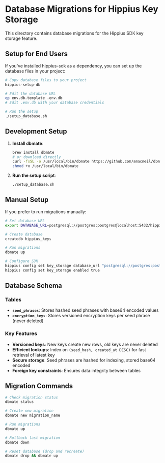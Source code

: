 # Database Migrations for Hippius Key Storage

This directory contains database migrations for the Hippius SDK key storage feature.

## Setup for End Users

If you've installed hippius-sdk as a dependency, you can set up the database files in your project:

```bash
# Copy database files to your project
hippius-setup-db

# Edit the database URL
cp env.db.template .env.db
# Edit .env.db with your database credentials

# Run the setup
./setup_database.sh
```

## Development Setup

1. **Install dbmate**:
   ```bash
   brew install dbmate
   # or download directly
   curl -fsSL -o /usr/local/bin/dbmate https://github.com/amacneil/dbmate/releases/latest/download/dbmate-macos-amd64
   chmod +x /usr/local/bin/dbmate
   ```

2. **Run the setup script**:
   ```bash
   ./setup_database.sh
   ```

## Manual Setup

If you prefer to run migrations manually:

```bash
# Set database URL
export DATABASE_URL=postgresql://postgres:postgres@localhost:5432/hippius_keys?sslmode=disable

# Create database
createdb hippius_keys

# Run migrations
dbmate up

# Configure SDK
hippius config set key_storage database_url "postgresql://postgres:postgres@localhost:5432/hippius_keys?sslmode=disable"
hippius config set key_storage enabled true
```

## Database Schema

### Tables

- **`seed_phrases`**: Stores hashed seed phrases with base64 encoded values
- **`encryption_keys`**: Stores versioned encryption keys per seed phrase (never deleted)

### Key Features

- **Versioned keys**: New keys create new rows, old keys are never deleted
- **Efficient lookups**: Index on `(seed_hash, created_at DESC)` for fast retrieval of latest key
- **Secure storage**: Seed phrases are hashed for indexing, stored base64 encoded
- **Foreign key constraints**: Ensures data integrity between tables

## Migration Commands

```bash
# Check migration status
dbmate status

# Create new migration
dbmate new migration_name

# Run migrations
dbmate up

# Rollback last migration
dbmate down

# Reset database (drop and recreate)
dbmate drop && dbmate up
```